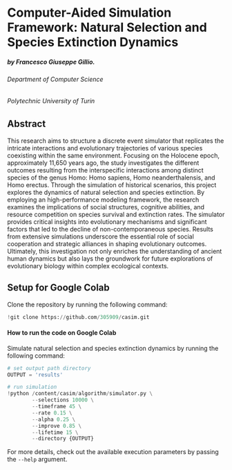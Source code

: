 # Computer-Aided Simulation Framework: Natural Selection and Species Extinction Dynamics

##### by Francesco Giuseppe Gillio.
###### Department of Computer Science
###### Polytechnic University of Turin

## Abstract

This research aims to structure a discrete event simulator that replicates the intricate interactions and evolutionary trajectories of various species coexisting within the same environment. Focusing on the Holocene epoch, approximately 11,650 years ago, the study investigates the different outcomes resulting from the interspecific interactions among distinct species of the genus Homo: Homo sapiens, Homo neanderthalensis, and Homo erectus. Through the simulation of historical scenarios, this project explores the dynamics of natural selection and species extinction. By employing an high-performance modeling framework, the research examines the implications of social structures, cognitive abilities, and resource competition on species survival and extinction rates. The simulator provides critical insights into evolutionary mechanisms and significant factors that led to the decline of non-contemporaneous species. Results from extensive simulations underscore the essential role of social cooperation and strategic alliances in shaping evolutionary outcomes. Ultimately, this investigation not only enriches the understanding of ancient human dynamics but also lays the groundwork for future explorations of evolutionary biology within complex ecological contexts.

## Setup for Google Colab

Clone the repository by running the following command:

```python
!git clone https://github.com/305909/casim.git
```

#### How to run the code on Google Colab

Simulate natural selection and species extinction dynamics by running the following command:

```python
# set output path directory
OUTPUT = 'results'

# run simulation
!python /content/casim/algorithm/simulator.py \
        --selections 10000 \
        --timeframe 45 \
        --rate 0.15 \
        --alpha 0.25 \
        --improve 0.85 \
        --lifetime 15 \
        --directory {OUTPUT}
```

For more details, check out the available execution parameters by passing the `--help` argument.
